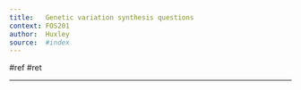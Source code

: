 ```yaml
---
title:   Genetic variation synthesis questions
context: FOS201
author:  Huxley
source:  #index
---
```


#ref #ret 

---






















